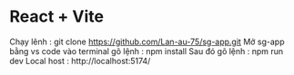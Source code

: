 # React + Vite

Chạy lênh : git clone https://github.com/Lan-au-75/sg-app.git
Mở sg-app bằng vs code vào terminal gõ lệnh : npm install
Sau đó gõ lệnh : npm run dev
Local host : http://localhost:5174/
